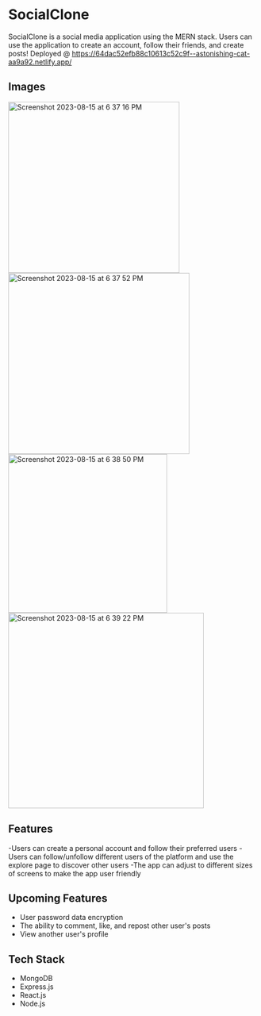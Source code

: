 # SocialClone


SocialClone is a social media application using the MERN stack. Users can use the application to create an account, follow their friends, and create posts!
Deployed @ https://64dac52efb88c10613c52c9f--astonishing-cat-aa9a92.netlify.app/

## Images
<img width="345" alt="Screenshot 2023-08-15 at 6 37 16 PM" src="https://github.com/bcarpenter7/capstone-carpenter/assets/126187218/4885c4f5-ce64-43b8-8da4-cd44a0e47128">
<img width="365" alt="Screenshot 2023-08-15 at 6 37 52 PM" src="https://github.com/bcarpenter7/capstone-carpenter/assets/126187218/69d23382-5710-4095-856e-ba92b6c5761c">
<img width="320" alt="Screenshot 2023-08-15 at 6 38 50 PM" src="https://github.com/bcarpenter7/capstone-carpenter/assets/126187218/0914733a-458f-42c4-a9f6-662d021ff785">
<img width="394" alt="Screenshot 2023-08-15 at 6 39 22 PM" src="https://github.com/bcarpenter7/capstone-carpenter/assets/126187218/a0e80461-8f0a-4339-9931-064c0be25c8b">

## Features

-Users can create a personal account and follow their preferred users
-Users can follow/unfollow different users of the platform and use the explore page to discover other users
-The app can adjust to different sizes of screens to make the app user friendly

## Upcoming Features

- User password data encryption
- The ability to comment, like, and repost other user's posts
- View another user's profile

## Tech Stack

- MongoDB
- Express.js
- React.js
- Node.js







